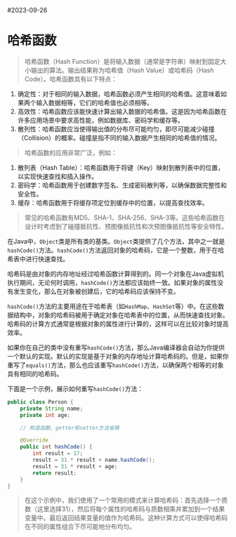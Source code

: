 #2023-09-26
# 哈希函数 

> 哈希函数（Hash Function）是将输入数据（通常是字符串）映射到固定大小输出的算法。输出结果称为哈希值（Hash Value）或哈希码（Hash Code）。哈希函数具有以下特点：

1. 确定性：对于相同的输入数据，哈希函数必须产生相同的哈希值。这意味着如果两个输入数据相等，它们的哈希值也必须相等。
2. 高效性：哈希函数应该能快速计算出输入数据的哈希值。这是因为哈希函数在许多应用场景中要求高性能，例如数据库、密码学和缓存等。
3.  散列性：哈希函数应当使得输出值的分布尽可能均匀，即尽可能减少碰撞（Collision）的概率。碰撞是指不同的输入数据产生相同的哈希值的情况。

> 哈希函数的应用非常广泛，例如：

1. 散列表（Hash Table）：哈希函数用于将键（Key）映射到散列表中的位置，以实现快速查找和插入操作。
2. 密码学：哈希函数用于创建数字签名、生成密码散列等，以确保数据完整性和安全性。
3. 缓存：哈希函数用于将缓存项定位到缓存中的位置，以提高查找效率。

> 常见的哈希函数有MD5、SHA-1、SHA-256、SHA-3等。这些哈希函数在设计时考虑到了碰撞抵抗性、预图像抵抗性和次预图像抵抗性等安全特性。



在Java中，`Object`类是所有类的基类。`Object`类提供了几个方法，其中之一就是`hashCode()`方法。`hashCode()`方法返回对象的哈希码，它是一个整数，用于在哈希表中进行快速查找。

哈希码是由对象的内存地址经过哈希函数计算得到的。同一个对象在Java虚拟机执行期间，无论何时调用，`hashCode()`方法都应该始终一致。如果对象的属性没有发生变化，那么在对象被创建后，它的哈希码应该保持不变。

`hashCode()`方法的主要用途在于哈希表（如`HashMap`、`HashSet`等）中。在这些数据结构中，对象的哈希码被用于确定对象在哈希表中的位置，从而快速查找对象。哈希码的计算方式通常是根据对象的属性进行计算的，这样可以在比较对象时提高效率。

如果你在自己的类中没有重写`hashCode()`方法，那么Java编译器会自动为你提供一个默认的实现。默认的实现是基于对象的内存地址计算哈希码的。但是，如果你重写了`equals()`方法，那么也应该重写`hashCode()`方法，以确保两个相等的对象具有相同的哈希码。

下面是一个示例，展示如何重写`hashCode()`方法：


```java
public class Person {
    private String name;
    private int age;

    // 构造函数、getter和setter方法省略

    @Override
    public int hashCode() {
        int result = 17;
        result = 31 * result + name.hashCode();
        result = 31 * result + age;
        return result;
    }
}
```

> 在这个示例中，我们使用了一个常用的模式来计算哈希码：首先选择一个质数（这里选择31），然后将每个属性的哈希码与质数相乘并累加到一个结果变量中。最后返回结果变量的值作为哈希码。这种计算方式可以使得哈希码在不同的属性组合下尽可能地分布均匀。